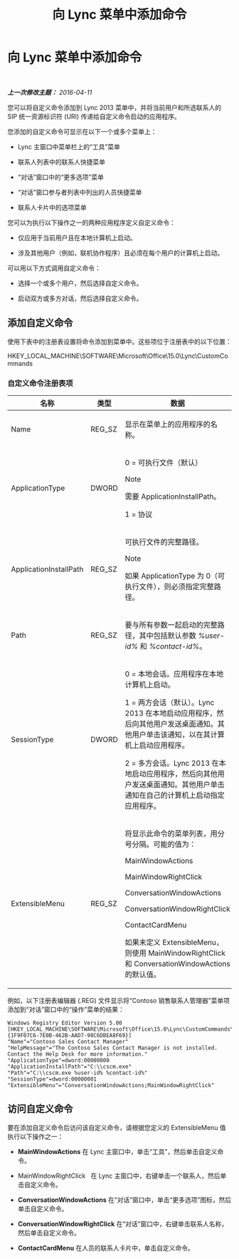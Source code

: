 ﻿---
title: 向 Lync 菜单中添加命令
TOCTitle: 向 Lync 菜单中添加命令
ms:assetid: a8443bc2-e234-4022-870a-00700f38b1ea
ms:mtpsurl: https://technet.microsoft.com/zh-cn/library/Gg412788(v=OCS.15)
ms:contentKeyID: 52061088
ms.date: 05/19/2016
mtps_version: v=OCS.15
ms.translationtype: HT
---

# 向 Lync 菜单中添加命令

 

_**上一次修改主题：** 2016-04-11_

您可以将自定义命令添加到 Lync 2013 菜单中，并将当前用户和所选联系人的 SIP 统一资源标识符 (URI) 传递给自定义命令启动的应用程序。

您添加的自定义命令可显示在以下一个或多个菜单上：

  - Lync 主窗口中菜单栏上的“工具”菜单

  - 联系人列表中的联系人快捷菜单

  - “对话”窗口中的“更多选项”菜单

  - “对话”窗口参与者列表中列出的人员快捷菜单

  - 联系人卡片中的选项菜单

您可以为执行以下操作之一的两种应用程序定义自定义命令：

  - 仅应用于当前用户且在本地计算机上启动。

  - 涉及其他用户（例如，联机协作程序）且必须在每个用户的计算机上启动。

可以用以下方式调用自定义命令：

  - 选择一个或多个用户，然后选择自定义命令。

  - 启动双方或多方对话，然后选择自定义命令。

## 添加自定义命令

使用下表中的注册表设置将命令添加到菜单中。这些项位于注册表中的以下位置：

HKEY\_LOCAL\_MACHINE\\SOFTWARE\\Microsoft\\Office\\15.0\\Lync\\CustomCommands

### 自定义命令注册表项

<table>
<colgroup>
<col style="width: 33%" />
<col style="width: 33%" />
<col style="width: 33%" />
</colgroup>
<thead>
<tr class="header">
<th>名称</th>
<th>类型</th>
<th>数据</th>
</tr>
</thead>
<tbody>
<tr class="odd">
<td><p>Name</p></td>
<td><p>REG_SZ</p></td>
<td><p>显示在菜单上的应用程序的名称。</p></td>
</tr>
<tr class="even">
<td><p>ApplicationType</p></td>
<td><p>DWORD</p></td>
<td><p>0 = 可执行文件（默认）</p>
<div class="alert">

> [!NOTE]  
> 需要 ApplicationInstallPath。


</div>
<p>1 = 协议</p></td>
</tr>
<tr class="odd">
<td><p>ApplicationInstallPath</p></td>
<td><p>REG_SZ</p></td>
<td><p>可执行文件的完整路径。</p>
<div class="alert">

> [!NOTE]  
> 如果 ApplicationType 为 0（可执行文件），则必须指定完整路径。


</div></td>
</tr>
<tr class="even">
<td><p>Path</p></td>
<td><p>REG_SZ</p></td>
<td><p>要与所有参数一起启动的完整路径，其中包括默认参数 <em>%user-id%</em> 和 <em>%contact-id%</em>。</p></td>
</tr>
<tr class="odd">
<td><p>SessionType</p></td>
<td><p>DWORD</p></td>
<td><p>0 = 本地会话。应用程序在本地计算机上启动。</p>
<p>1 = 两方会话（默认）。Lync 2013 在本地启动应用程序，然后向其他用户发送桌面通知。其他用户单击该通知，以在其计算机上启动应用程序。</p>
<p>2 = 多方会话。Lync 2013 在本地启动应用程序，然后向其他用户发送桌面通知。其他用户单击通知在自己的计算机上启动指定应用程序。</p></td>
</tr>
<tr class="even">
<td><p>ExtensibleMenu</p></td>
<td><p>REG_SZ</p></td>
<td><p>将显示此命令的菜单列表，用分号分隔。可能的值为：</p>
<p>MainWindowActions</p>
<p>MainWindowRightClick</p>
<p>ConversationWindowActions</p>
<p>ConversationWindowRightClick</p>
<p>ContactCardMenu</p>
<p>如果未定义 ExtensibleMenu，则使用 MainWindowRightClick 和 ConversationWindowActions 的默认值。</p></td>
</tr>
</tbody>
</table>


例如，以下注册表编辑器 (.REG) 文件显示将“Contoso 销售联系人管理器”菜单项添加到“对话”窗口中的“操作”菜单的结果：

    Windows Registry Editor Version 5.00
    [HKEY_LOCAL_MACHINE\SOFTWARE\Microsoft\Office\15.0\Lync\CustomCommands\{1F9F07C6-7E0B-462B-AAD7-98C6DBEA8F69}]
    "Name"="Contoso Sales Contact Manager"
    "HelpMessage"="The Contoso Sales Contact Manager is not installed. Contact the Help Desk for more information."
    "ApplicationType"=dword:00000000
    "ApplicationInstallPath"="C:\\cscm.exe"
    "Path"="C:\\cscm.exe %user-id% %contact-id%"
    "SessionType"=dword:00000001
    "ExtensibleMenu"="ConversationWindowActions;MainWindowRightClick"

## 访问自定义命令

要在添加自定义命令后访问该自定义命令，请根据您定义的 ExtensibleMenu 值执行以下操作之一：

  - **MainWindowActions** 在 Lync 主窗口中，单击“工具”，然后单击自定义命令。

  - MainWindowRightClick   在 Lync 主窗口中，右键单击一个联系人，然后单击自定义命令。

  - **ConversationWindowActions** 在“对话”窗口中，单击“更多选项”图标，然后单击自定义命令。

  - **ConversationWindowRightClick** 在“对话”窗口中，右键单击联系人名称，然后单击自定义命令。

  - **ContactCardMenu** 在人员的联系人卡片中，单击自定义命令。

